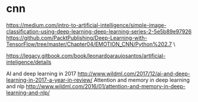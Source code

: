 # cnn
https://medium.com/intro-to-artificial-intelligence/simple-image-classification-using-deep-learning-deep-learning-series-2-5e5b89e97926 \
https://github.com/PacktPublishing/Deep-Learning-with-TensorFlow/tree/master/Chapter04/EMOTION_CNN/Python%202.7 \

https://legacy.gitbook.com/book/leonardoaraujosantos/artificial-inteligence/details

AI and deep learning in 2017
http://www.wildml.com/2017/12/ai-and-deep-learning-in-2017-a-year-in-review/
Attention and memory in deep learning and nlp
http://www.wildml.com/2016/01/attention-and-memory-in-deep-learning-and-nlp/
